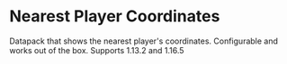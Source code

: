 # Nearest Player Coordinates

Datapack that shows the nearest player's coordinates. Configurable and works out of the box. Supports 1.13.2 and 1.16.5

